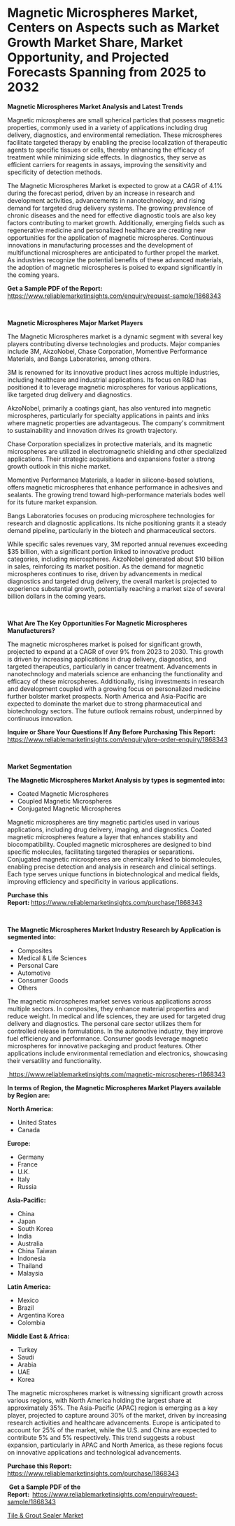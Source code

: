 <p><h1>Magnetic Microspheres Market, Centers on Aspects such as Market Growth Market Share, Market Opportunity, and Projected Forecasts Spanning from 2025 to 2032</h1></p><p><strong>Magnetic Microspheres Market Analysis and Latest Trends</strong></p>
<p><p>Magnetic microspheres are small spherical particles that possess magnetic properties, commonly used in a variety of applications including drug delivery, diagnostics, and environmental remediation. These microspheres facilitate targeted therapy by enabling the precise localization of therapeutic agents to specific tissues or cells, thereby enhancing the efficacy of treatment while minimizing side effects. In diagnostics, they serve as efficient carriers for reagents in assays, improving the sensitivity and specificity of detection methods.</p><p>The Magnetic Microspheres Market is expected to grow at a CAGR of 4.1% during the forecast period, driven by an increase in research and development activities, advancements in nanotechnology, and rising demand for targeted drug delivery systems. The growing prevalence of chronic diseases and the need for effective diagnostic tools are also key factors contributing to market growth. Additionally, emerging fields such as regenerative medicine and personalized healthcare are creating new opportunities for the application of magnetic microspheres. Continuous innovations in manufacturing processes and the development of multifunctional microspheres are anticipated to further propel the market. As industries recognize the potential benefits of these advanced materials, the adoption of magnetic microspheres is poised to expand significantly in the coming years.</p></p>
<p><strong>Get a Sample PDF of the Report:&nbsp;</strong> <a href="https://www.reliablemarketinsights.com/enquiry/request-sample/1868343?utm_campaign=3258&utm_medium=2&utm_source=Github&utm_content=ia&utm_term=01042025&utm_id=magnetic-microspheres">https://www.reliablemarketinsights.com/enquiry/request-sample/1868343</a></p>
<p>&nbsp;</p>
<p><strong>Magnetic Microspheres Major Market Players</strong></p>
<p><p>The Magnetic Microspheres market is a dynamic segment with several key players contributing diverse technologies and products. Major companies include 3M, AkzoNobel, Chase Corporation, Momentive Performance Materials, and Bangs Laboratories, among others.</p><p>3M is renowned for its innovative product lines across multiple industries, including healthcare and industrial applications. Its focus on R&D has positioned it to leverage magnetic microspheres for various applications, like targeted drug delivery and diagnostics.</p><p>AkzoNobel, primarily a coatings giant, has also ventured into magnetic microspheres, particularly for specialty applications in paints and inks where magnetic properties are advantageous. The company's commitment to sustainability and innovation drives its growth trajectory.</p><p>Chase Corporation specializes in protective materials, and its magnetic microspheres are utilized in electromagnetic shielding and other specialized applications. Their strategic acquisitions and expansions foster a strong growth outlook in this niche market.</p><p>Momentive Performance Materials, a leader in silicone-based solutions, offers magnetic microspheres that enhance performance in adhesives and sealants. The growing trend toward high-performance materials bodes well for its future market expansion.</p><p>Bangs Laboratories focuses on producing microsphere technologies for research and diagnostic applications. Its niche positioning grants it a steady demand pipeline, particularly in the biotech and pharmaceutical sectors.</p><p>While specific sales revenues vary, 3M reported annual revenues exceeding $35 billion, with a significant portion linked to innovative product categories, including microspheres. AkzoNobel generated about $10 billion in sales, reinforcing its market position. As the demand for magnetic microspheres continues to rise, driven by advancements in medical diagnostics and targeted drug delivery, the overall market is projected to experience substantial growth, potentially reaching a market size of several billion dollars in the coming years.</p></p>
<p>&nbsp;</p>
<p><strong>What Are The Key Opportunities For Magnetic Microspheres Manufacturers?</strong></p>
<p><p>The magnetic microspheres market is poised for significant growth, projected to expand at a CAGR of over 9% from 2023 to 2030. This growth is driven by increasing applications in drug delivery, diagnostics, and targeted therapeutics, particularly in cancer treatment. Advancements in nanotechnology and materials science are enhancing the functionality and efficacy of these microspheres. Additionally, rising investments in research and development coupled with a growing focus on personalized medicine further bolster market prospects. North America and Asia-Pacific are expected to dominate the market due to strong pharmaceutical and biotechnology sectors. The future outlook remains robust, underpinned by continuous innovation.</p></p>
<p><strong>Inquire or Share Your Questions If Any Before Purchasing This Report:</strong> <a href="https://www.reliablemarketinsights.com/enquiry/pre-order-enquiry/1868343?utm_campaign=3258&utm_medium=2&utm_source=Github&utm_content=ia&utm_term=01042025&utm_id=magnetic-microspheres">https://www.reliablemarketinsights.com/enquiry/pre-order-enquiry/1868343</a></p>
<p>&nbsp;</p>
<p><strong>Market Segmentation</strong></p>
<p><strong>The Magnetic Microspheres Market Analysis by types is segmented into:</strong></p>
<p><ul><li>Coated Magnetic Microspheres</li><li>Coupled Magnetic Microspheres</li><li>Conjugated Magnetic Microspheres</li></ul></p>
<p><p>Magnetic microspheres are tiny magnetic particles used in various applications, including drug delivery, imaging, and diagnostics. Coated magnetic microspheres feature a layer that enhances stability and biocompatibility. Coupled magnetic microspheres are designed to bind specific molecules, facilitating targeted therapies or separations. Conjugated magnetic microspheres are chemically linked to biomolecules, enabling precise detection and analysis in research and clinical settings. Each type serves unique functions in biotechnological and medical fields, improving efficiency and specificity in various applications.</p></p>
<p><strong>Purchase this Report:&nbsp;</strong><a href="https://www.reliablemarketinsights.com/purchase/1868343?utm_campaign=3258&utm_medium=2&utm_source=Github&utm_content=ia&utm_term=01042025&utm_id=magnetic-microspheres">https://www.reliablemarketinsights.com/purchase/1868343</a></p>
<p>&nbsp;</p>
<p><strong>The Magnetic Microspheres Market Industry Research by Application is segmented into:</strong></p>
<p><ul><li>Composites</li><li>Medical & Life Sciences</li><li>Personal Care</li><li>Automotive</li><li>Consumer Goods</li><li>Others</li></ul></p>
<p><p>The magnetic microspheres market serves various applications across multiple sectors. In composites, they enhance material properties and reduce weight. In medical and life sciences, they are used for targeted drug delivery and diagnostics. The personal care sector utilizes them for controlled release in formulations. In the automotive industry, they improve fuel efficiency and performance. Consumer goods leverage magnetic microspheres for innovative packaging and product features. Other applications include environmental remediation and electronics, showcasing their versatility and functionality.</p></p>
<p><a href="https://www.reliablemarketinsights.com/magnetic-microspheres-r1868343?utm_campaign=3258&utm_medium=2&utm_source=Github&utm_content=ia&utm_term=01042025&utm_id=magnetic-microspheres">&nbsp;https://www.reliablemarketinsights.com/magnetic-microspheres-r1868343</a></p>
<p><strong>In terms of Region, the Magnetic Microspheres Market Players available by Region are:</strong></p>
<p>
    <p> <strong> North America: </strong>
        <ul>
            <li>United States</li>
            <li>Canada</li>
        </ul>
        </p> 
    <p> <strong> Europe: </strong>
        <ul>
            <li>Germany</li>
            <li>France</li>
            <li>U.K.</li>
            <li>Italy</li>
            <li>Russia</li>
        </ul>
        </p> 
    <p> <strong> Asia-Pacific: </strong>
        <ul>
            <li>China</li>
            <li>Japan</li>
            <li>South Korea</li>
            <li>India</li>
            <li>Australia</li>
            <li>China Taiwan</li>
            <li>Indonesia</li>
            <li>Thailand</li>
            <li>Malaysia</li>
        </ul>
        </p> 
    <p> <strong> Latin America: </strong>
        <ul>
            <li>Mexico</li>
            <li>Brazil</li>
            <li>Argentina Korea</li>
            <li>Colombia</li>
        </ul>
        </p> 
    <p> <strong> Middle East & Africa: </strong>
        <ul>
            <li>Turkey</li>
            <li>Saudi</li>
            <li>Arabia</li>
            <li>UAE</li>
            <li>Korea</li>
        </ul>
    </p>
    </p>
<p><p>The magnetic microspheres market is witnessing significant growth across various regions, with North America holding the largest share at approximately 35%. The Asia-Pacific (APAC) region is emerging as a key player, projected to capture around 30% of the market, driven by increasing research activities and healthcare advancements. Europe is anticipated to account for 25% of the market, while the U.S. and China are expected to contribute 5% and 5% respectively. This trend suggests a robust expansion, particularly in APAC and North America, as these regions focus on innovative applications and technological advancements.</p></p>
<p><strong>Purchase this Report: </strong><a href="https://www.reliablemarketinsights.com/purchase/1868343?utm_campaign=3258&utm_medium=2&utm_source=Github&utm_content=ia&utm_term=01042025&utm_id=magnetic-microspheres">https://www.reliablemarketinsights.com/purchase/1868343</a></p>
<p>&nbsp;<strong>Get a Sample PDF of the Report:&nbsp;&nbsp;</strong><a href="https://www.reliablemarketinsights.com/enquiry/request-sample/1868343?utm_campaign=3258&utm_medium=2&utm_source=Github&utm_content=ia&utm_term=01042025&utm_id=magnetic-microspheres">https://www.reliablemarketinsights.com/enquiry/request-sample/1868343</a></p>
<p><strong></strong></p>
<p><p><a href="https://github.com/sharphadan/Market-Research-Report-List-1/blob/main/tile-grout-sealer-market.md?utm_campaign=3258&utm_medium=2&utm_source=Github&utm_content=ia&utm_term=01042025&utm_id=magnetic-microspheres">Tile & Grout Sealer Market</a></p></p>